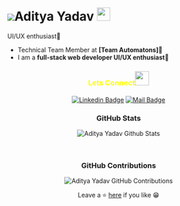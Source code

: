 
 # ![](https://res.cloudinary.com/sjdev/image/upload/v1636873972/Git-Readme/Hello_1_rpemnu.gif)Aditya Yadav <img src="https://raw.githubusercontent.com/MartinHeinz/MartinHeinz/master/wave.gif" width="30px">
 UI/UX enthusiast🎨
 
 
* Technical Team Member at **[Team Automatons]🤖**
* I am a **full-stack web developer UI/UX enthusiast🎨** <br/>



<h3 align="center" style="color:yellow;margin-bottom: 20px;" >Lets Connect<img src="https://raw.githubusercontent.com/ShahriarShafin/ShahriarShafin/main/Assets/handshake.gif" height="32px" style="margin-bottom: -5px;"  > </h3>  
<div align="center" >




[![Linkedin Badge](https://img.shields.io/badge/-Linkedin-0e76a8?style=flat&labelColor=white&logo=linkedin&logoColor=0e76a8)](https://www.linkedin.com/in/aditya-yadav-34a8861b0/)
  [![Mail Badge](https://img.shields.io/badge/-Gmail-c0392b?style=flat&labelColor=white&logo=gmail&logoColor=c0392b)](mailto:yadavadityaanil@gmail.com)
</p>
<div align="center">

### GitHub Stats
![Aditya Yadav Github Stats](https://github-readme-stats.vercel.app/api?username=adi932001&show_icons=true&theme=onedark)


<br/>

### GitHub Contributions
![Aditya Yadav GitHub Contributions](https://github-readme-streak-stats.herokuapp.com/?&theme=dracula&user=adi932001)



Leave a ⭐ [here](https://github.com/adi932001/adi932001) if you like 😁
</p>
